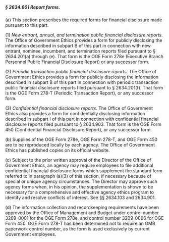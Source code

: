 ##### § 2634.601 Report forms. #####

(a) This section prescribes the required forms for financial disclosure made pursuant to this part.

(1) *New entrant, annual, and termination public financial disclosure reports.* The Office of Government Ethics provides a form for publicly disclosing the information described in subpart B of this part in connection with new entrant, nominee, incumbent, and termination reports filed pursuant to § 2634.201(a) through (e). That form is the OGE Form 278e (Executive Branch Personnel Public Financial Disclosure Report) or any successor form.

(2) *Periodic transaction public financial disclosure reports.* The Office of Government Ethics provides a form for publicly disclosing the information described in subpart B of this part in connection with periodic transaction public financial disclosure reports filed pursuant to § 2634.201(f). That form is the OGE Form 278-T (Periodic Transaction Report), or any successor form.

(3) *Confidential financial disclosure reports.* The Office of Government Ethics also provides a form for confidentially disclosing information described in subpart I of this part in connection with confidential financial disclosure reports filed pursuant to § 2634.903. That form is the OGE Form 450 (Confidential Financial Disclosure Report), or any successor form.

(b) Supplies of the OGE Form 278e, OGE Form 278-T, and OGE Form 450 are to be reproduced locally by each agency. The Office of Government Ethics has published copies on its official website.

(c) Subject to the prior written approval of the Director of the Office of Government Ethics, an agency may require employees to file additional confidential financial disclosure forms which supplement the standard form referred to in paragraph (a)(3) of this section, if necessary because of special or unique agency circumstances. The Director may approve such agency forms when, in his opinion, the supplementation is shown to be necessary for a comprehensive and effective agency ethics program to identify and resolve conflicts of interest. See §§ 2634.103 and 2634.901.

(d) The information collection and recordkeeping requirements have been approved by the Office of Management and Budget under control number 3209-0001 for the OGE Form 278e, and control number 3209-0006 for OGE Form 450. OGE Form 278-T has been determined not to require an OMB paperwork control number, as the form is used exclusively by current Government employees.